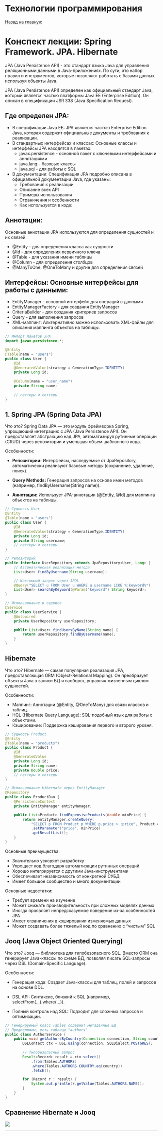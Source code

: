 # Технологии программирования

[Назад на главную](/)

# Конспект лекции: Spring Framework. JPA. Hibernate

JPA (Java Persistence API) - это стандарт языка Java для управления реляционными данными в Java-приложениях. По сути, это набор правил и инструментов, которые позволяют работать с базами данных, используя объекты Java.

JPA (Java Persistence API) определен как официальный стандарт Java, который является частью платформы Java EE (Enterprise Edition). Он описан в спецификации JSR 338 (Java Specification Request).

## Где определен JPA:

- В спецификации Java EE: JPA является частью Enterprise Edition Java, которая содержит официальные документы и требования к реализации.
- В стандартных интерфейсах и классах: Основные классы и интерфейсы JPA находятся в пакетах:
  - javax.persistence - основной пакет с ключевыми интерфейсами и аннотациями 
  - java.lang - базовые классы 
  - java.sql - для работы с SQL 
- В документации: Спецификация JPA подробно описана в официальной документации Java, где указаны:
  - Требования к реализации
  - Описание всех API
  - Примеры использования
  - Ограничения и особенности 
  - Как используется в коде:

## Аннотации: 
Основные аннотации JPA используются для определения сущностей и их связей:
- @Entity - для определения класса как сущности
- @Id - для определения первичного ключа
- @Table - для указания имени таблицы
- @Column - для определения столбцов
- @ManyToOne, @OneToMany и другие для определения связей

## Интерфейсы: Основные интерфейсы для работы с данными:
- EntityManager - основной интерфейс для операций с данными
- EntityManagerFactory - для создания EntityManager
- CriteriaBuilder - для создания критериев запросов
- Query - для выполнения запросов
- XML-маппинг: Альтернативно можно использовать XML-файлы для описания маппинга объектов на таблицы.

```java
// Импорт пакетов JPA
import javax.persistence.*;

@Entity
@Table(name = "users")
public class User {
    @Id
    @GeneratedValue(strategy = GenerationType.IDENTITY)
    private Long id;
    
    @Column(name = "user_name")
    private String name;
    
    // геттеры и сеттеры
}
```

## 1. Spring JPA (Spring Data JPA)

Что это?
Spring Data JPA — это модуль фреймворка Spring, упрощающий интеграцию с JPA (Java Persistence API). Он предоставляет абстракцию над JPA, автоматизируя рутинные операции (CRUD) через репозитории и уменьшая объем шаблонного кода.

Особенности:

- **Репозитории:** Интерфейсы, наследуемые от JpaRepository, автоматически реализуют базовые методы (сохранение, удаление, поиск).

- **Query Methods:** Генерация запросов на основе имен методов (например, findByUsername(String name)).

- **Аннотации:** Использует JPA-аннотации (@Entity, @Id) для маппинга объектов на таблицы.


```java
// Сущность User
@Entity
@Table(name = "users")
public class User {
    @Id
    @GeneratedValue(strategy = GenerationType.IDENTITY)
    private Long id;
    private String username;
    // геттеры и сеттеры
}

// Репозиторий
public interface UserRepository extends JpaRepository<User, Long> {
    // Автоматическая реализация метода
    List<User> findByUsername(String username);

    // Кастомный запрос через JPQL
    @Query("SELECT u FROM User u WHERE u.username LIKE %:keyword%")
    List<User> searchByKeyword(@Param("keyword") String keyword);
}

// Использование в сервисе
@Service
public class UserService {
    @Autowired
    private UserRepository userRepository;

    public List<User> findUsersByName(String name) {
        return userRepository.findByUsername(name);
    }
}
```

## Hibernate

Что это?
Hibernate — самая популярная реализация JPA, предоставляющая ORM (Object-Relational Mapping). Он преобразует объекты Java в записи БД и наоборот, управляя жизненным циклом сущностей.

Особенности:

- Маппинг: Аннотации (@Entity, @OneToMany) для связи классов и таблиц.
- HQL (Hibernate Query Language): SQL-подобный язык для работы с объектами.
- Кэширование: Поддержка кэширования первого и второго уровня.


```java
// Сущность Product
@Entity
@Table(name = "products")
public class Product {
    @Id
    @GeneratedValue
    private Long id;
    private String name;
    private Double price;
    // геттеры и сеттеры
}

// Использование Hibernate через EntityManager
@Repository
public class ProductDao {
    @PersistenceContext
    private EntityManager entityManager;

    public List<Product> findExpensiveProducts(double minPrice) {
        return entityManager.createQuery(
            "SELECT p FROM Product p WHERE p.price > :price", Product.class)
            .setParameter("price", minPrice)
            .getResultList();
    }
}
```

Основные преимущества:

- Значительно ускоряет разработку
- Упрощает код благодаря автоматизации рутинных операций
- Хорошо интегрируется с другими Java-инструментами
- Обеспечивает независимость от конкретной СУБД
- Имеет большое сообщество и много документации


Основные недостатки:

- Требует времени на изучение
- Может снижать производительность при сложных моделях данных
- Иногда проявляет непредсказуемое поведение из-за особенностей JPA
- Имеет ограничения в кэшировании изменяемых данных
- Может создавать более тяжелый код по сравнению с “чистым” SQL

## Jooq (Java Object Oriented Querying)

Что это?
Jooq — библиотека для типобезопасного SQL. Вместо ORM она генерирует Java-классы по схеме БД, позволяя писать SQL-запросы через DSL (Domain-Specific Language).

Особенности:

- Генерация кода: Создает Java-классы для таблиц, полей и запросов на основе DDL.

- DSL API: Синтаксис, близкий к SQL (например, selectFrom(...).where(...)).

- Полный контроль над SQL: Подходит для сложных запросов и оптимизации.

```java
// Генерируемый класс Tables содержит метаданные БД
// Предположим, есть таблица "authors"
public class AuthorService {
    public void getAuthorsByCountry(Connection connection, String country) {
        DSLContext ctx = DSL.using(connection, SQLDialect.POSTGRES);
        
        // Типобезопасный запрос
        Result<Record> result = ctx.select()
            .from(Tables.AUTHORS)
            .where(Tables.AUTHORS.COUNTRY.eq(country))
            .fetch();

        for (Record r : result) {
            System.out.println(r.getValue(Tables.AUTHORS.NAME));
        }
    }
}
```
## Сравнение Hibernate и Jooq

![](../../resources/lectures/2025-spring/jpa.png)

---

